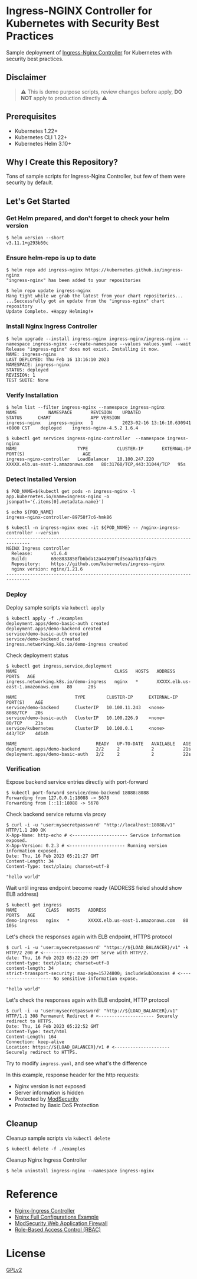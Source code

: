 # Ingress-NGINX Controller for Kubernetes with Security Best Practices

Sample deployment of [Ingress-Nginx Controller](https://kubernetes.github.io/ingress-nginx/) for Kubernetes with security best practices.

## Disclaimer

> :warning: This is demo purpose scripts, review changes before apply, **DO NOT** apply to production directly :warning:

## Prerequisites

- Kubernetes 1.22+
- Kubernetes CLI 1.22+
- Kubernetes Helm 3.10+

## Why I Create this Repository?

Tons of sample scripts for Ingress-Nginx Controller, but few of them were security by default.

## Let's Get Started

### Get Helm prepared, and don't forget to check your helm version

    $ helm version --short
    v3.11.1+g293b50c

### Ensure helm-repo is up to date

    $ helm repo add ingress-nginx https://kubernetes.github.io/ingress-nginx
    "ingress-nginx" has been added to your repositories

    $ helm repo update ingress-nginx
    Hang tight while we grab the latest from your chart repositories...
    ...Successfully got an update from the "ingress-nginx" chart repository
    Update Complete. ⎈Happy Helming!⎈

### Install Nginx Ingress Controller

    $ helm upgrade --install ingress-nginx ingress-nginx/ingress-nginx --namespace ingress-nginx --create-namespace --values values.yaml --wait
    Release "ingress-nginx" does not exist. Installing it now.
    NAME: ingress-nginx
    LAST DEPLOYED: Thu Feb 16 13:16:10 2023
    NAMESPACE: ingress-nginx
    STATUS: deployed
    REVISION: 1
    TEST SUITE: None

### Verify Installation


    $ helm list --filter ingress-nginx --namespace ingress-nginx
    NAME         	NAMESPACE    	REVISION	UPDATED                             	STATUS  	CHART              	APP VERSION
    ingress-nginx	ingress-nginx	1       	2023-02-16 13:16:10.630941 +0800 CST	deployed	ingress-nginx-4.5.2	1.6.4

    $ kubectl get services ingress-nginx-controller  --namespace ingress-nginx
    NAME                       TYPE           CLUSTER-IP       EXTERNAL-IP                         PORT(S)                      AGE
    ingress-nginx-controller   LoadBalancer   10.100.247.220   XXXXX.elb.us-east-1.amazonaws.com   80:31760/TCP,443:31044/TCP   95s

### Detect Installed Version

    $ POD_NAME=$(kubectl get pods -n ingress-nginx -l app.kubernetes.io/name=ingress-nginx -o jsonpath='{.items[0].metadata.name}')

    $ echo ${POD_NAME}
    ingress-nginx-controller-89758f7c6-hmk86

    $ kubectl -n ingress-nginx exec -it ${POD_NAME} -- /nginx-ingress-controller --version
    -------------------------------------------------------------------------------
    NGINX Ingress controller
      Release:       v1.6.4
      Build:         69e8833858fb6bda12a44990f1d5eaa7b13f4b75
      Repository:    https://github.com/kubernetes/ingress-nginx
      nginx version: nginx/1.21.6
    -------------------------------------------------------------------------------
### Deploy

Deploy sample scripts via `kubectl apply`

    $ kubectl apply -f ./examples
    deployment.apps/demo-basic-auth created
    deployment.apps/demo-backend created
    service/demo-basic-auth created
    service/demo-backend created
    ingress.networking.k8s.io/demo-ingress created

Check deployment status

    $ kubectl get ingress,service,deployment
    NAME                                     CLASS   HOSTS   ADDRESS                             PORTS   AGE
    ingress.networking.k8s.io/demo-ingress   nginx   *       XXXXX.elb.us-east-1.amazonaws.com   80      20s

    NAME                      TYPE        CLUSTER-IP      EXTERNAL-IP   PORT(S)    AGE
    service/demo-backend      ClusterIP   10.100.11.243   <none>        8088/TCP   20s
    service/demo-basic-auth   ClusterIP   10.100.226.9    <none>        80/TCP     21s
    service/kubernetes        ClusterIP   10.100.0.1      <none>        443/TCP    4d14h

    NAME                              READY   UP-TO-DATE   AVAILABLE   AGE
    deployment.apps/demo-backend      2/2     2            2           21s
    deployment.apps/demo-basic-auth   2/2     2            2           22s

### Verification

Expose backend service entries directly with port-forward

    $ kubectl port-forward service/demo-backend 18088:8088
    Forwarding from 127.0.0.1:18088 -> 5678
    Forwarding from [::1]:18088 -> 5678

Check backend service returns via proxy

    $ curl -i -u 'user:mysecretpassword' "http://localhost:18088/v1"
    HTTP/1.1 200 OK
    X-App-Name: http-echo # <--------------------- Service information exposed.
    X-App-Version: 0.2.3 # <--------------------- Running version information exposed.
    Date: Thu, 16 Feb 2023 05:21:27 GMT
    Content-Length: 34
    Content-Type: text/plain; charset=utf-8

    "hello world"

Wait until ingress endpoint become ready (ADDRESS fieled should show ELB address)

    $ kubectl get ingress
    NAME           CLASS   HOSTS   ADDRESS                             PORTS   AGE
    demo-ingress   nginx   *       XXXXX.elb.us-east-1.amazonaws.com   80      105s

Let's check the responses again with ELB endpoint, HTTPS protocol

    $ curl -i -u 'user:mysecretpassword' "https://${LOAD_BALANCER}/v1" -k
    HTTP/2 200 # <--------------------- Serve with HTTP/2.
    date: Thu, 16 Feb 2023 05:22:29 GMT
    content-type: text/plain; charset=utf-8
    content-length: 34
    strict-transport-security: max-age=15724800; includeSubDomains # <--------------------- No sensitive information expose.

    "hello world"

Let's check the responses again with ELB endpoint, HTTP protocol

    $ curl -i -u 'user:mysecretpassword' "http://${LOAD_BALANCER}/v1"
    HTTP/1.1 308 Permanent Redirect # <--------------------- Securely redirect to HTTPS.
    Date: Thu, 16 Feb 2023 05:22:52 GMT
    Content-Type: text/html
    Content-Length: 164
    Connection: keep-alive
    Location: https://${LOAD_BALANCER}/v1 # <--------------------- Securely redirect to HTTPS.

Try to modify `ingress.yaml`, and see what's the difference

In this example, response header for the http requests:

- Nginx version is not exposed
- Server information is hidden
- Protected by [ModSecurity](https://modsecurity.org/)
- Protected by Basic DoS Protection

## Cleanup

Cleanup sample scripts via `kubectl delete`

    $ kubectl delete -f ./examples

Cleanup Nginx Ingress Controller

    $ helm uninstall ingress-nginx --namespace ingress-nginx

# Reference

- [Nginx-Ingress Controller](https://kubernetes.github.io/ingress-nginx/)
- [Nginx Full Configurations Example](https://www.nginx.com/resources/wiki/start/topics/examples/full/)
- [ModSecurity Web Application Firewall](https://kubernetes.github.io/ingress-nginx/user-guide/third-party-addons/modsecurity/)
- [Role-Based Access Control (RBAC)](https://kubernetes.io/docs/reference/access-authn-authz/rbac/)

# License

[GPLv2](LICENSE)
